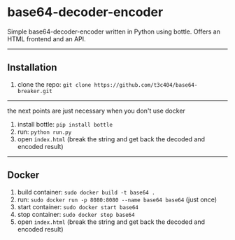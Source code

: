 # base64-decoder-encoder
Simple base64-decoder-encoder written in Python using bottle. Offers an HTML frontend and an API.

---

## Installation
1. clone the repo: `git clone https://github.com/t3c404/base64-breaker.git`
---
the next points are just necessary when you don't use docker

1. install bottle: `pip install bottle`
2. run: `python run.py` 
3. open `index.html` (break the string and get back the decoded and encoded result)

---

## Docker
1. build container: `sudo docker build -t base64 .`
2. run: `sudo docker run -p 8080:8080 --name base64 base64` (just once)
3. start container: `sudo docker start base64`
4. stop container: `sudo docker stop base64`
5. open `index.html` (break the string and get back the decoded and encoded result)

